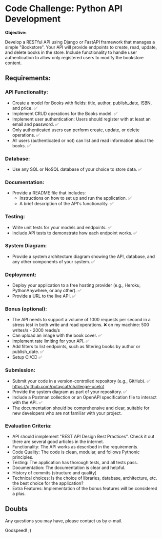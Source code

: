 # Code Challenge: Python API Development

**Objective:**

Develop a RESTful API using Django or FastAPI framework that manages a simple "Bookstore". Your API will provide endpoints to create, read, update, and delete books in the store. Include functionality to handle user authentication to allow only registered users to modify the bookstore content.

## Requirements:

### API Functionality:

- Create a model for Books with fields: title, author, publish_date, ISBN, and price. ✅
- Implement CRUD operations for the Books model. ✅
- Implement user authentication: Users should register with at least an email and password. ✅
- Only authenticated users can perform create, update, or delete operations. ✅
- All users (authenticated or not) can list and read information about the books. ✅

### Database:

- Use any SQL or NoSQL database of your choice to store data. ✅

### Documentation:

- Provide a README file that includes:
  - Instructions on how to set up and run the application. ✅
  - A brief description of the API's functionality. ✅

### Testing:

- Write unit tests for your models and endpoints. ✅
- Include API tests to demonstrate how each endpoint works. ✅

### System Diagram:

- Provide a system architecture diagram showing the API, database, and any other components of your system. ✅

### Deployment:

- Deploy your application to a free hosting provider (e.g., Heroku, PythonAnywhere, or any other). ✅
- Provide a URL to the live API. ✅

### Bonus (optional):

- The API needs to support a volume of 1000 requests per second in a stress test in both write and read operations. ❌ on my machine: 500 writes/s - 2000 reads/s
- Can upload an image with the book cover. ✅
- Implement rate limiting for your API. ✅
- Add filters to list endpoints, such as filtering books by author or publish_date. ✅
- Setup CI/CD ✅

### Submission:

- Submit your code in a version-controlled repository (e.g., GitHub). ✅ https://github.com/potaycat/challenge-ocelot
- Provide the system diagram as part of your repository. ✅
- Include a Postman collection or an OpenAPI specification file to interact with the API. ✅
- The documentation should be comprehensive and clear, suitable for new developers who are not familiar with your project.

### Evaluation Criteria:

- API should inmplement "REST API Design Best Practices". Check it out there are several good articles in the internet.
- Functionality: The API works as described in the requirements.
- Code Quality: The code is clean, modular, and follows Pythonic principles.
- Testing: The application has thorough tests, and all tests pass.
- Documentation: The documentation is clear and helpful.
- History of commits (structure and quality)
- Technical choices: Is the choice of libraries, database, architecture, etc. the best choice for the application?
- Extra Features: Implementation of the bonus features will be considered a plus.

## Doubts

Any questions you may have, please contact us by e-mail.

Godspeed! ;)

